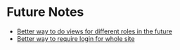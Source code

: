 # Future Notes

- [Better way to do views for different roles in the future](https://stackoverflow.com/questions/39970314/how-do-i-create-multiple-views-for-different-users-by-role)
- [Better way to require login for whole site](https://github.com/heartcombo/devise/wiki/How-To:-Require-authentication-for-all-pages)

